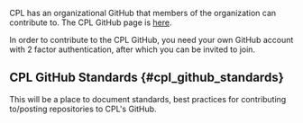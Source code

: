 CPL has an organizational GitHub that members of the organization can
contribute to. The CPL GitHub page is
[here](https://github.com/californiapolicylab).

In order to contribute to the CPL GitHub, you need your own GitHub
account with 2 factor authentication, after which you can be invited to
join.

## CPL GitHub Standards {#cpl_github_standards}

This will be a place to document standards, best practices for
contributing to/posting repositories to CPL\'s GitHub.